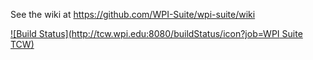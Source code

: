 See the wiki at https://github.com/WPI-Suite/wpi-suite/wiki

[![Build Status](http://tcw.wpi.edu:8080/buildStatus/icon?job=WPI Suite TCW)](http://tcw.wpi.edu:8080/job/WPI%20Suite%20TCW/)


